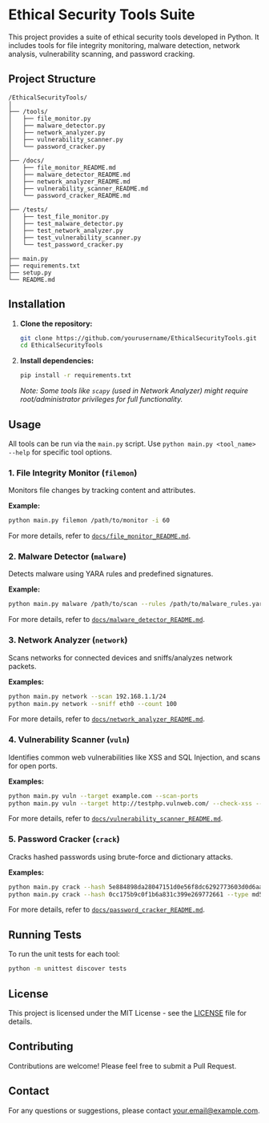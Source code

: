 # Ethical Security Tools Suite

This project provides a suite of ethical security tools developed in Python. It includes tools for file integrity monitoring, malware detection, network analysis, vulnerability scanning, and password cracking.

## Project Structure

```
/EthicalSecurityTools/
│
├── /tools/
│   ├── file_monitor.py
│   ├── malware_detector.py
│   ├── network_analyzer.py
│   ├── vulnerability_scanner.py
│   └── password_cracker.py
│
├── /docs/
│   ├── file_monitor_README.md
│   ├── malware_detector_README.md
│   ├── network_analyzer_README.md
│   ├── vulnerability_scanner_README.md
│   └── password_cracker_README.md
│
├── /tests/
│   ├── test_file_monitor.py
│   ├── test_malware_detector.py
│   ├── test_network_analyzer.py
│   ├── test_vulnerability_scanner.py
│   └── test_password_cracker.py
│
├── main.py
├── requirements.txt
├── setup.py
└── README.md
```

## Installation

1.  **Clone the repository:**
    ```bash
    git clone https://github.com/yourusername/EthicalSecurityTools.git
    cd EthicalSecurityTools
    ```

2.  **Install dependencies:**
    ```bash
    pip install -r requirements.txt
    ```

    *Note: Some tools like `scapy` (used in Network Analyzer) might require root/administrator privileges for full functionality.*

## Usage

All tools can be run via the `main.py` script. Use `python main.py <tool_name> --help` for specific tool options.

### 1. File Integrity Monitor (`filemon`)

Monitors file changes by tracking content and attributes.

**Example:**
```bash
python main.py filemon /path/to/monitor -i 60
```

For more details, refer to [`docs/file_monitor_README.md`](./docs/file_monitor_README.md).

### 2. Malware Detector (`malware`)

Detects malware using YARA rules and predefined signatures.

**Example:**
```bash
python main.py malware /path/to/scan --rules /path/to/malware_rules.yar --output json
```

For more details, refer to [`docs/malware_detector_README.md`](./docs/malware_detector_README.md).

### 3. Network Analyzer (`network`)

Scans networks for connected devices and sniffs/analyzes network packets.

**Examples:**
```bash
python main.py network --scan 192.168.1.1/24
python main.py network --sniff eth0 --count 100
```

For more details, refer to [`docs/network_analyzer_README.md`](./docs/network_analyzer_README.md).

### 4. Vulnerability Scanner (`vuln`)

Identifies common web vulnerabilities like XSS and SQL Injection, and scans for open ports.

**Examples:**
```bash
python main.py vuln --target example.com --scan-ports
python main.py vuln --target http://testphp.vulnweb.com/ --check-xss --check-sqli
```

For more details, refer to [`docs/vulnerability_scanner_README.md`](./docs/vulnerability_scanner_README.md).

### 5. Password Cracker (`crack`)

Cracks hashed passwords using brute-force and dictionary attacks.

**Examples:**
```bash
python main.py crack --hash 5e884898da28047151d0e56f8dc6292773603d0d6aabbdd62a11ef721d1542d8 --type sha256 --bruteforce --charset lower --max-length 4
python main.py crack --hash 0cc175b9c0f1b6a831c399e269772661 --type md5 --dictionary common_passwords.txt
```

For more details, refer to [`docs/password_cracker_README.md`](./docs/password_cracker_README.md).

## Running Tests

To run the unit tests for each tool:

```bash
python -m unittest discover tests
```

## License

This project is licensed under the MIT License - see the [LICENSE](LICENSE) file for details.

## Contributing

Contributions are welcome! Please feel free to submit a Pull Request.

## Contact

For any questions or suggestions, please contact [your.email@example.com](mailto:your.email@example.com).


